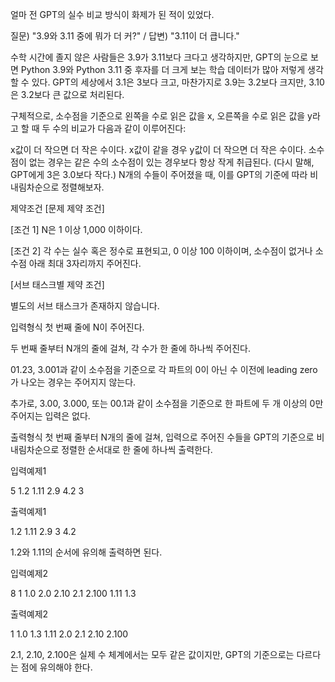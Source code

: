 얼마 전 GPT의 실수 비교 방식이 화제가 된 적이 있었다.

질문) "3.9와 3.11 중에 뭐가 더 커?" / 답변) "3.11이 더 큽니다."

수학 시간에 졸지 않은 사람들은 3.9가 3.11보다 크다고 생각하지만, GPT의 눈으로 보면 Python 3.9와 Python 3.11 중 후자를 더 크게 보는 학습 데이터가 많아 저렇게 생각할 수 있다. GPT의 세상에서 3.1은 3보다 크고, 마찬가지로 3.9는 3.2보다 크지만, 3.10은 3.2보다 큰 값으로 처리된다.

구체적으로, 소수점을 기준으로 왼쪽을 수로 읽은 값을 x, 오른쪽을 수로 읽은 값을 y라고 할 때 두 수의 비교가 다음과 같이 이루어진다:

x값이 더 작으면 더 작은 수이다.
x값이 같을 경우 y값이 더 작으면 더 작은 수이다.
소수점이 없는 경우는 같은 수의 소수점이 있는 경우보다 항상 작게 취급된다. (다시 말해, GPT에게 3은 3.0보다 작다.)
N개의 수들이 주어졌을 때, 이를 GPT의 기준에 따라 비내림차순으로 정렬해보자.

제약조건
[문제 제약 조건]

[조건 1] N은 1 이상 1,000 이하이다.

[조건 2] 각 수는 실수 혹은 정수로 표현되고, 0 이상 100 이하이며, 소수점이 없거나 소수점 아래 최대 3자리까지 주어진다.



[서브 태스크별 제약 조건]

별도의 서브 태스크가 존재하지 않습니다.

입력형식
첫 번째 줄에 N이 주어진다.

두 번째 줄부터 N개의 줄에 걸쳐, 각 수가 한 줄에 하나씩 주어진다.

01.23, 3.001과 같이 소수점을 기준으로 각 파트의 0이 아닌 수 이전에 leading zero가 나오는 경우는 주어지지 않는다.

추가로, 3.00, 3.000, 또는 00.1과 같이 소수점을 기준으로 한 파트에 두 개 이상의 0만 주어지는 입력은 없다.

출력형식
첫 번째 줄부터 N개의 줄에 걸쳐, 입력으로 주어진 수들을 GPT의 기준으로 비내림차순으로 정렬한 순서대로 한 줄에 하나씩 출력한다.

입력예제1

5
1.2
1.11
2.9
4.2
3

출력예제1

1.2
1.11
2.9
3
4.2

1.2와 1.11의 순서에 유의해 출력하면 된다.

입력예제2

8
1
1.0
2.0
2.10
2.1
2.100
1.11
1.3

출력예제2

1
1.0
1.3
1.11
2.0
2.1
2.10
2.100

2.1, 2.10, 2.100은 실제 수 체계에서는 모두 같은 값이지만, GPT의 기준으로는 다르다는 점에 유의해야 한다.